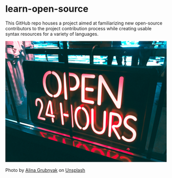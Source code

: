 # learn-open-source

This GitHub repo houses a project aimed at familiarizing new open-source contributors to the project contribution process while creating usable syntax resources for a variety of languages.

![Photo by Alina Grubnyak on Unsplash](imgs/alina-grubnyak-kM0Ykc1gv_w-unsplash.jpg "Photo by Alina Grubnyak on Unsplash")

Photo by [Alina Grubnyak](https://unsplash.com/@alinnnaaaa?utm_source=unsplash&utm_medium=referral&utm_content=creditCopyText) on [Unsplash](https://unsplash.com/s/photos/open-sign?utm_source=unsplash&utm_medium=referral&utm_content=creditCopyText)
